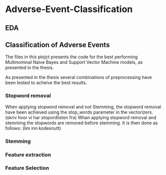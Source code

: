 # Adverse-Event-Classification

## EDA 

## Classification of Adverse Events
The files in this ptojct presents the code for the best performing Multinominal Naive Bayes and Support Vector Machine models, as presented in the thesis. 

As presented in the thesis several combinations of preprocessing have been tested to acheive the best results. 

### Stopword removal
When applying stopword removal and not Stemming, the stopword removal have been achieved using the stop_words parameter in the vectorizers. (skriv hvor vi har stopordlisten fra)
Whan applying stopword removal and stemming the stopwords are removed before stemming. It is then done as follows: 
(lim inn kodesnutt)

### Stemming

### Feature extraction

### Feature Selection
